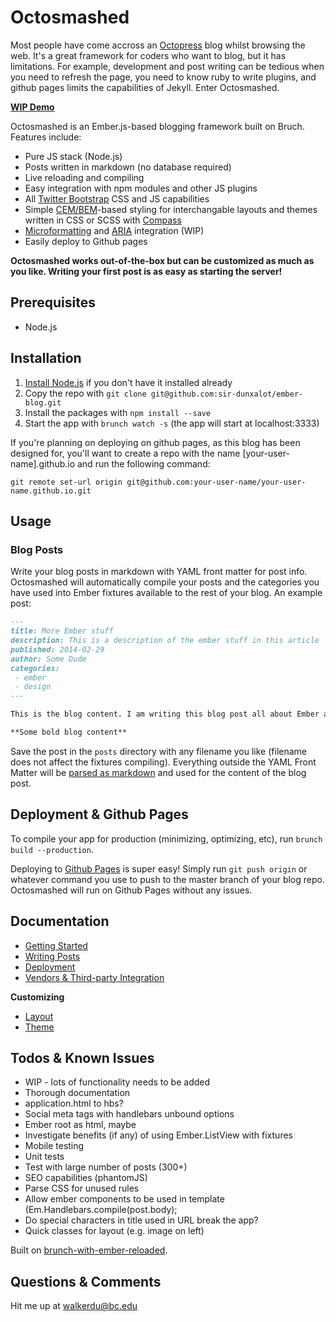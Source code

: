 Octosmashed
==========

Most people have come accross an [Octopress](http://octopress.org/) blog whilst browsing the web. It's a great framework for coders who want to blog, but it has limitations. For example, development and post writing can be tedious when you need to refresh the page, you need to know ruby to write plugins, and github pages limits the capabilities of Jekyll. Enter Octosmashed.

**[WIP Demo](http://sir-dunxalot.github.io/)**

Octosmashed is an Ember.js-based blogging framework built on Bruch. Features include:
- Pure JS stack (Node.js)
- Posts written in markdown (no database required)
- Live reloading and compiling
- Easy integration with npm modules and other JS plugins
- All [Twitter Bootstrap](http://getbootstrap.com/) CSS and JS capabilities
- Simple [CEM/BEM](http://www.smashingmagazine.com/2012/04/16/a-new-front-end-methodology-bem/)-based styling for interchangable layouts and themes written in CSS or SCSS with [Compass](http://compass-style.org/)
- [Microformatting](http://microformats.org/wiki/microformats2#h-entry) and [ARIA](https://developer.mozilla.org/en-US/docs/Web/Accessibility/ARIA) integration (WIP)
- Easily deploy to Github pages

**Octosmashed works out-of-the-box but can be customized as much as you like. Writing your first post is as easy as starting the server!**

Prerequisites
------

- Node.js

Installation
------

1. [Install Node.js](http://nodejs.org/) if you don't have it installed already
2. Copy the repo with `git clone git@github.com:sir-dunxalot/ember-blog.git`
3. Install the packages with `npm install --save`
5. Start the app with `brunch watch -s` (the app will start at localhost:3333)

If you're planning on deploying on github pages, as this blog has been designed for, you'll want to create a repo with the name [your-user-name].github.io and run the following command:

```
git remote set-url origin git@github.com:your-user-name/your-user-name.github.io.git
```

Usage
------

### Blog Posts

Write your blog posts in markdown with YAML front matter for post info. Octosmashed will automatically compile your posts and the categories you have used into Ember fixtures available to the rest of your blog. An example post:

```markdown
---
title: More Ember stuff
description: This is a description of the ember stuff in this article
published: 2014-02-29
author: Some Dude
categories:
 - ember
 - design
---

This is the blog content. I am writing this blog post all about Ember and stuff. This is a lot more content for markdown parsing.

**Some bold blog content**

```

Save the post in the `posts` directory with any filename you like (filename does not affect the fixtures compiling). Everything outside the YAML Front Matter will be [parsed as markdown](https://github.com/adam-p/markdown-here/wiki/Markdown-Cheatsheet#emphasis) and used for the content of the blog post.

Deployment & Github Pages
------

To compile your app for production (minimizing, optimizing, etc), run `brunch build --production`.

Deploying to [Github Pages](https://pages.github.com/) is super easy! Simply run `git push origin` or whatever command you use to push to the master branch of your blog repo. Octosmashed will run on Github Pages without any issues.

Documentation
------

- [Getting Started](//github.com/sir-dunxalot/ember-blog/blob/master/documentation/getting_started.md)
- [Writing Posts](//github.com/sir-dunxalot/ember-blog/blob/master/documentation/writing_posts.md)
- [Deployment](//github.com/sir-dunxalot/ember-blog/blob/master/documentation/deployment.md)
- [Vendors & Third-party Integration](//github.com/sir-dunxalot/ember-blog/blob/master/documentation/vendors.md)

**Customizing**

- [Layout](//github.com/sir-dunxalot/ember-blog/blob/master/documentation/layout.md)
- [Theme](//github.com/sir-dunxalot/ember-blog/blob/master/documentation/theme.md)


Todos & Known Issues
------

- WIP - lots of functionality needs to be added
- Thorough documentation
- application.html to hbs?
- Social meta tags with handlebars unbound options
- Ember root as html, maybe
- Investigate benefits (if any) of using Ember.ListView with fixtures
- Mobile testing
- Unit tests
- Test with large number of posts (300+)
- SEO capabilities (phantomJS)
- Parse CSS for unused rules
- Allow ember components to be used in template (Em.Handlebars.compile(post.body);
- Do special characters in title used in URL break the app?
- Quick classes for layout (e.g. image on left)

Built on [brunch-with-ember-reloaded](https://github.com/gcollazo/brunch-with-ember-reloaded).

Questions & Comments
------

Hit me up at walkerdu@bc.edu
